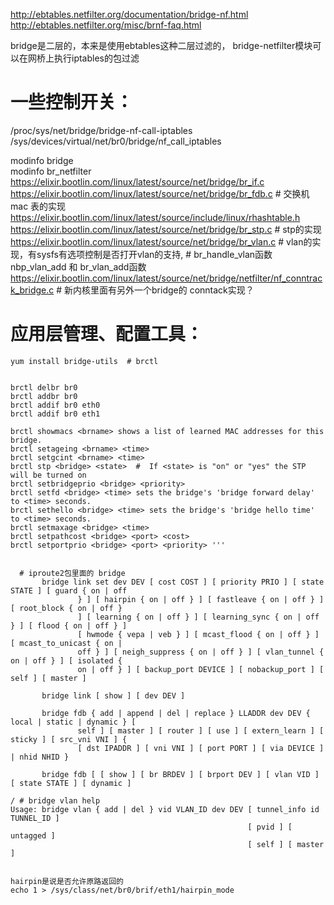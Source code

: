 http://ebtables.netfilter.org/documentation/bridge-nf.html   
http://ebtables.netfilter.org/misc/brnf-faq.html   

bridge是二层的，本来是使用ebtables这种二层过滤的， 
bridge-netfilter模块可以在网桥上执行iptables的包过滤

# 一些控制开关：
/proc/sys/net/bridge/bridge-nf-call-iptables   
/sys/devices/virtual/net/br0/bridge/nf_call_iptables

modinfo bridge   
modinfo br_netfilter   
https://elixir.bootlin.com/linux/latest/source/net/bridge/br_if.c   
https://elixir.bootlin.com/linux/latest/source/net/bridge/br_fdb.c   # 交换机mac 表的实现   
https://elixir.bootlin.com/linux/latest/source/include/linux/rhashtable.h     
https://elixir.bootlin.com/linux/latest/source/net/bridge/br_stp.c   # stp的实现   
https://elixir.bootlin.com/linux/latest/source/net/bridge/br_vlan.c  # vlan的实现，有sysfs有选项控制是否打开vlan的支持, 
                                                                     # br_handle_vlan函数 nbp_vlan_add 和 br_vlan_add函数
  https://elixir.bootlin.com/linux/latest/source/net/bridge/netfilter/nf_conntrack_bridge.c  # 新内核里面有另外一个bridge的 conntack实现？
  
# 应用层管理、配置工具：
```text 
yum install bridge-utils  # brctl
  

brctl delbr br0
brctl addbr br0
brctl addif br0 eth0
brctl addif br0 eth1

brctl showmacs <brname> shows a list of learned MAC addresses for this bridge.
brctl setageing <brname> <time> 
brctl setgcint <brname> <time>  
brctl stp <bridge> <state>  #  If <state> is "on" or "yes" the STP will be turned on
brctl setbridgeprio <bridge> <priority> 
brctl setfd <bridge> <time> sets the bridge's 'bridge forward delay' to <time> seconds.
brctl sethello <bridge> <time> sets the bridge's 'bridge hello time' to <time> seconds.
brctl setmaxage <bridge> <time>
brctl setpathcost <bridge> <port> <cost>
brctl setportprio <bridge> <port> <priority> '''

  
  # iproute2包里面的 bridge
       bridge link set dev DEV [ cost COST ] [ priority PRIO ] [ state STATE ] [ guard { on | off
               } ] [ hairpin { on | off } ] [ fastleave { on | off } ] [ root_block { on | off }
               ] [ learning { on | off } ] [ learning_sync { on | off } ] [ flood { on | off } ]
               [ hwmode { vepa | veb } ] [ mcast_flood { on | off } ] [ mcast_to_unicast { on |
               off } ] [ neigh_suppress { on | off } ] [ vlan_tunnel { on | off } ] [ isolated {
               on | off } ] [ backup_port DEVICE ] [ nobackup_port ] [ self ] [ master ]

       bridge link [ show ] [ dev DEV ]

       bridge fdb { add | append | del | replace } LLADDR dev DEV { local | static | dynamic } [
               self ] [ master ] [ router ] [ use ] [ extern_learn ] [ sticky ] [ src_vni VNI ] {
               [ dst IPADDR ] [ vni VNI ] [ port PORT ] [ via DEVICE ] | nhid NHID }

       bridge fdb [ [ show ] [ br BRDEV ] [ brport DEV ] [ vlan VID ] [ state STATE ] [ dynamic ]

/ # bridge vlan help
Usage: bridge vlan { add | del } vid VLAN_ID dev DEV [ tunnel_info id TUNNEL_ID ]
                                                     [ pvid ] [ untagged ]
                                                     [ self ] [ master ]


hairpin是说是否允许原路返回的
echo 1 > /sys/class/net/br0/brif/eth1/hairpin_mode

```
